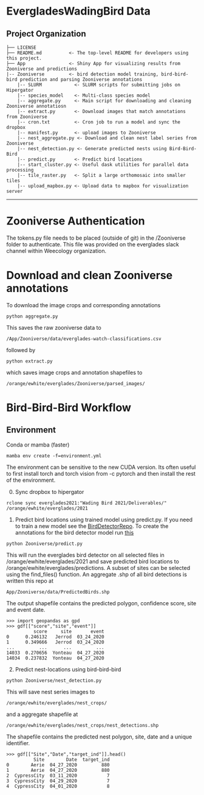 # EvergladesWadingBird Data
<!-- badges: start -->
<!-- badges: end -->

Project Organization
------------

    ├── LICENSE
    ├── README.md          <- The top-level README for developers using this project.
    ├── App                <- Shiny App for visualizing results from Zooniverse and predictions 
    |-- Zooniverse         <- bird detection model training, bird-bird-bird prediction and parsing Zooniverse annotations
        |-- SLURM            <- SLURM scripts for submitting jobs on Hipergator
        |-- species_model    <- Multi-class species model
        |-- aggregate.py     <- Main script for downloading and cleaning Zooniverse annotatiosn
        |-- extract.py       <- Download images that match annotations from Zooniverse
        |-- cron.txt         <- Cron job to run a model and sync the dropbox
        |-- manifest.py      <- upload images to Zooniverse
        |-- nest_aggregate.py <- Download and clean nest label series from Zooniverse
        |-- nest_detection.py <- Generate predicted nests using Bird-Bird-Bird
        |-- predict.py       <- Predict bird locations
        |-- start_cluster.py <- Useful dask utilities for parallel data processing
        |-- tile_raster.py   <- Split a large orthomosaic into smaller tiles
        |-- upload_mapbox.py <- Upload data to mapbox for visualization server
--------

# Zooniverse Authentication

The tokens.py file needs to be placed (outside of git) in the /Zooniverse folder to authenticate. This file was provided on the everglades slack channel within Weecology organization.

# Download and clean Zooniverse annotations

To download the image crops and corresponding annotations
```
python aggregate.py
```
This saves the raw zooniverse data to 
```
/App/Zooniverse/data/everglades-watch-classifications.csv
```

followed by

```
python extract.py
```

which saves image crops and annotation shapefiles to

```
/orange/ewhite/everglades/Zooniverse/parsed_images/
```

# Bird-Bird-Bird Workflow

## Environment

Conda or mamba (faster)
```
mamba env create -f=environment.yml
```
The environment can be sensitive to the new CUDA version. Its often useful to first install torch and torch vision from -c pytorch and then install the rest of the environment. 

0. Sync dropbox to hipergator

```
rclone sync everglades2021:"Wading Bird 2021/Deliverables/" /orange/ewhite/everglades/2021
```

1. Predict bird locations using trained model using predict.py. If you need to train a new model see the [BirdDetectorRepo](https://github.com/weecology/BirdDetector/blob/main/everglades.py). To create the annotations for the bird detector model run [this](https://github.com/weecology/EvergladesWadingBird/blob/main/Zooniverse/create_bird_detector_annotations.py)

```
python Zooniverse/predict.py
```
This will run the everglades bird detector on all selected files in /orange/ewhite/everglades/2021 and save predicted bird locations to /orange/ewhite/everglades/predictions. A subset of sites can be selected using the find_files() function. An aggregate .shp of all bird detections is written this repo at

```
App/Zooniverse/data/PredictedBirds.shp
```
The output shapefile contains the predicted polygon, confidence score, site and event date.
```
>>> import geopandas as gpd
>>> gdf[["score","site","event"]]
          score     site       event
0      0.246132   Jerrod  03_24_2020
1      0.349666   Jerrod  03_24_2020
...         ...      ...         ...
14033  0.270656  Yonteau  04_27_2020
14034  0.237832  Yonteau  04_27_2020
```

2. Predict nest-locations using bird-bird-bird 

```
python Zooniverse/nest_detection.py
```

This will save nest series images to 

```
/orange/ewhite/everglades/nest_crops/
```
and a aggregate shapefile at 

```
/orange/ewhite/everglades/nest_crops/nest_detections.shp
```

The shapefile contains the predicted nest polygon, site, date and a unique identifier.
```
>>> gdf[["Site","Date","target_ind"]].head()
          Site        Date  target_ind
0        Aerie  04_27_2020         880
1        Aerie  04_27_2020         880
2  CypressCity  03_11_2020           7
3  CypressCity  04_29_2020           7
4  CypressCity  04_01_2020           8
```
